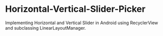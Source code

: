 # Horizontal-Vertical-Slider-Picker
Implementing Horizontal and Vertical Slider in Android using RecyclerView and subclassing LinearLayoutManager.
